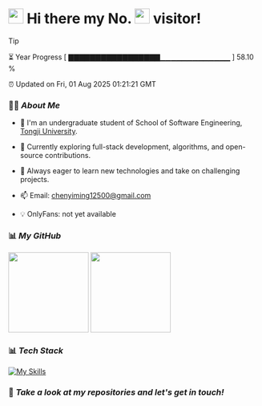 <h1>
  <img src="https://emojis.slackmojis.com/emojis/images/1660853767/60881/meow_attention.gif?1660853767" height="30"/>
  Hi there my No.
  <img src="https://profile-counter.glitch.me/Area-Ivy/count.svg" height="30"/>
  visitor!
</h1>

> [!TIP]
> ⏳ Year Progress [ ▇▇▇▇▇▇▇▇▇▇▇▇▇▇▇▇▇▁▁▁▁▁▁▁▁▁▁▁▁▁ ] 58.10 %
>
> ⏰ Updated on Fri, 01 Aug 2025 01:21:21 GMT

### 👨‍💻 *About Me*

* 🚀 I'm an undergraduate student of School of Software Engineering, [Tongji University](https://www.tongji.edu.cn).
  
* 🌱 Currently exploring full-stack development, algorithms, and open-source contributions.
  
* 🔭 Always eager to learn new technologies and take on challenging projects.
  
* 📫 Email: chenyiming12500@gmail.com
  
* 💡 OnlyFans: not yet available

### 📊 *My GitHub*

<div align="left">
  <img src="https://github-readme-stats.vercel.app/api?username=Area-Ivy&show_icons=true&count_private=true" height="160"/>
  <img src="https://github-readme-stats.vercel.app/api/top-langs/?username=Area-Ivy&layout=compact" height="160"/>
</div>

### 📊 *Tech Stack*
[![My Skills](https://skillicons.dev/icons?i=html,css,js,vue,fastapi,spring,java,cpp,py,mysql,redis,linux,git)](https://skillicons.dev)

### 🥰 *Take a look at my repositories and let's get in touch!*

